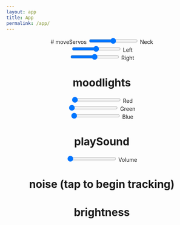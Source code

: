 ```yaml
---
layout: app
title: App
permalink: /app/
---
```

<script src="app.js"></script>
<center>
<div>
# moveServos
<input type="range" id="neck" min="0" max="180" value="90" step="5" onchange="setNeck(this.value)"/> Neck<br>
<input type="range" id="left"  min="0" max="180" value="90" step="5" onchange="setLeft(this.value)"/> Left<br>
<input type="range" id="right" min="0" max="180" value="90" step="5" onchange="setRight(this.value)" /> Right<br>


# moodlights
<input type="range" id="red" min="0" max="255" value="0" step="5" onchange="setRed(this.value)"/> Red<br>
<input type="range" id="green"  min="0" max="255" value="0" step="5" onchange="setGreen(this.value)"/> Green<br>
<input type="range" id="blue" min="0" max="255" value="0" step="5" onchange="setBlue(this.value)" /> Blue<br>

# playSound
<input type="range" id="sound" min="0" max="255" value="0" step="5" onchange="callFunction('playSound', this.value)"/> Volume<br>

<div onclick="setInterval(getNoise, 2500);
setInterval(getBrightness, 2500);">
<h1 id="noiselevel">noise (tap to begin tracking)</h1>
<h1 id="brightnesslevel">brightness</h1>
</div>

</div>
</center>
